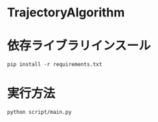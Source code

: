 # TrajectoryAlgorithm
# 依存ライブラリインスール
```
pip install -r requirements.txt
```

# 実行方法
```
python script/main.py
```